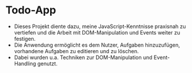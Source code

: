 # Todo-App

- Dieses Projekt diente dazu, meine JavaScript-Kenntnisse praxisnah zu vertiefen und die Arbeit mit DOM-Manipulation und Events weiter zu festigen.
- Die Anwendung ermöglicht es dem Nutzer, Aufgaben hinzuzufügen, vorhandene Aufgaben zu editieren und zu löschen.
- Dabei wurden u.a. Techniken zur DOM-Manipulation und Event-Handling genutzt.